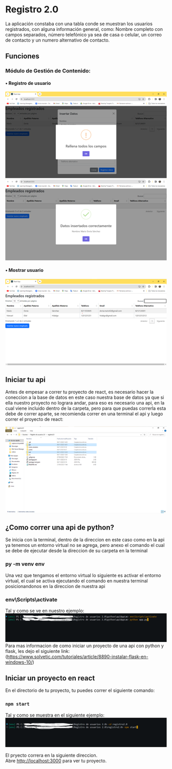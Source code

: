 # Registro 2.0

La aplicación constaba con una tabla conde se muestran los usuarios 
registrados, con alguna información general, como: Nombre completo con 
campos separados, número telefónico ya sea de casa o celular, un correo de 
contacto y un numero alternativo de contacto.
## Funciones
### Módulo de Gestión de Contenido:
#### • Registro de usuario
![Ejemplo de captura de pantalla](src/capturas/Registro2.jpg)
![Ejemplo de captura de pantalla](src/capturas/Registro3.jpg)
#### • Mostrar usuario
![Ejemplo de captura de pantalla](src/capturas/Inicio1.jpg)

## Iniciar tu api

Antes de empesar a correr tu proyecto de react, es necesario hacer la coneccion a la base de datos en este caso nuestra base de datos ya que si ella nuestro proyecto no lograra andar, para eso es necesario una api, en la cual viene incluido dentro de la carpeta, pero para que puedas correrla esta debe de correr aparte, se recomienda correr en una terminal el api y luego correr el proyecto de react:

![Ejemplo de captura de pantalla](src/capturas/Api.jpg)

## ¿Como correr una api de python?
Se inicia con la terminal, dentro de la direccion en este caso como en la api ya tenemos un entorno virtual no se agrega, pero anexo el comando el cual se debe de ejecutar desde la direccion de su carpeta en la terminal 
### py -m venv env
Una vez que tengamos el entorno virtual lo siguiente es activar el entorno virtual, el cual se activa ejecutando el comando en nuestra terminal posicionandonos en la direccion de nuestra api
### env\Scripts\activate
Tal y como se ve en nuestro ejemplo:
![Ejemplo de captura de pantalla](src/capturas/InicioApi.jpg)
Para mas informacion de como iniciar un proyecto de una api con python y flask, les dejo el siguiente link:
(https://www.solvetic.com/tutoriales/article/8890-instalar-flask-en-windows-10/)

## Iniciar un proyecto en react

En el directorio de tu proyecto, tu puedes correr el siguiente comando:
### `npm start`
Tal y como se muestra en el siguiente ejemplo: 
![Ejemplo de captura de pantalla](src/capturas/InicioReact.jpg)

El pryecto correra en la siguiente direccion.\
Abre [http://localhost:3000](http://localhost:3000) para ver tu proyecto.



